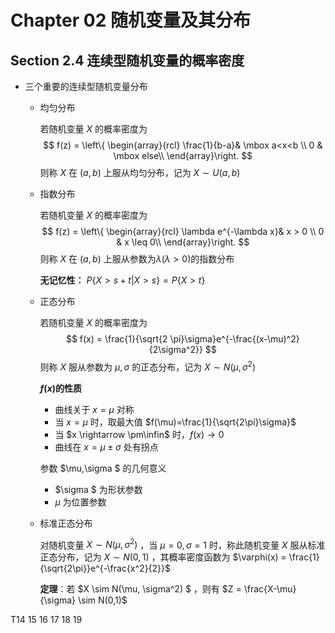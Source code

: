 # Chapter 02 随机变量及其分布

## Section 2.4 连续型随机变量的概率密度

* 三个重要的连续型随机变量分布

  - 均匀分布

    若随机变量 $X$ 的概率密度为
    $$
    f(z) = \left\{ \begin{array}{rcl} \frac{1}{b-a}& \mbox a<x<b \\
    0 & \mbox else\\ \end{array}\right.
    $$
    则称 $X$ 在 $(a,b)$ 上服从均匀分布，记为 $X \sim U(a,b)$

  - 指数分布

    若随机变量 $X$ 的概率密度为
    $$
    f(z) = \left\{ \begin{array}{rcl} \lambda e^{-\lambda x}&  x > 0 \\
    0 &  x \leq 0\\ \end{array}\right.
    $$
    则称 $X$ 在 $(a,b)$ 上服从参数为$\lambda (\lambda>0)$的指数分布

    **无记忆性：** $P\{X>s+t|X>s\}=P\{X>t\}$

  - 正态分布

    若随机变量 $X$ 的概率密度为
    $$
    f(x) = \frac{1}{\sqrt{2 \pi}\sigma}e^{-\frac{(x-\mu)^2}{2\sigma^2}}
    $$
    则称 $X$ 服从参数为 $\mu,\sigma$ 的正态分布，记为 $X \sim N(\mu,\sigma^2)$

    **$f(x)$的性质**

    - 曲线关于 $x=\mu$ 对称
    - 当 $x=\mu$ 时，取最大值 $f(\mu)=\frac{1}{\sqrt{2\pi}\sigma}$
    - 当 $x \rightarrow \pm\infin$ 时，$f(x) \rightarrow 0$
    - 曲线在 $x = \mu \pm \sigma$ 处有拐点

    参数 $\mu,\sigma $ 的几何意义

    - $\sigma $ 为形状参数
    - $\mu$ 为位置参数

  - 标准正态分布

    对随机变量 $X \sim N(\mu, \sigma^2)$ ，当 $\mu=0,\sigma=1$ 时，称此随机变量 $X$ 服从标准正态分布，记为 $X \sim N(0,1)$ ，其概率密度函数为 $\varphi(x) = \frac{1}{\sqrt{2\pi}}e^{-\frac{x^2}{2}}$

    **定理**：若 $X \sim N(\mu, \sigma^2) $ ，则有 $Z = \frac{X-\mu}{\sigma} \sim N(0,1)$





T14 15 16 17 18 19

